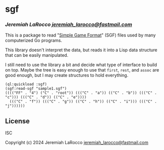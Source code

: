 # sgf

### _Jeremiah LaRocco <jeremiah_larocco@fastmail.com>_
This is a package to read "[Simple Game Format](https://www.red-bean.com/sgf/sgf4.html)" (SGF) files used
by many computerized Go programs.

This library doesn't interpret the data, but reads it into a Lisp data structure that can be easily manipulated.

I still need to use the library a bit and decide what type of interface to build on top.  Maybe the tree is easy
enough to use that `first`, `rest`, and `assoc` are good enough, but I may create structures to hold everything.

```
(ql:quickload :sgf)
(sgf:read-sgf "sample1.sgf")
(((("FF" . "4") ("C" . "root")) ((("C" . "a")) (("C" . "b")) ((("C" . "c"))) ((("C" . "d")) (("C" . "e"))))
  ((("C" . "f")) ((("C" . "g")) (("C" . "h")) (("C" . "i"))) ((("C" . "j"))))))
```
## License

ISC

Copyright (c) 2024 Jeremiah LaRocco <jeremiah_larocco@fastmail.com>


